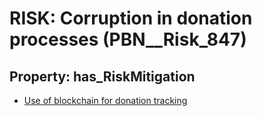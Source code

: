 # RISK: __Corruption in donation processes__ (PBN__Risk_847)

## Property: has_RiskMitigation

* [Use of blockchain for donation tracking](PBN__RiskMitigation_1171)

